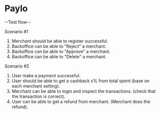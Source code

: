 # Paylo
--Test flow--

Scenario #1
1. Merchant should be able to register successful.
2. Backoffice can be able to "Reject" a merchant.
3. Backoffice can be able to "Approve" a merchant.
4. Backoffice can be able to "Delete" a merchant.

Scenario #2
1. User make a payment successful.
2. User should be able to get a cashback x% from total spent (base on each merchant setting).
3. Merchant can be able to login and inspect the transactions. (check that the transaction is correct).
4. User can be able to get a refund from merchant. (Merchant does the refund).

